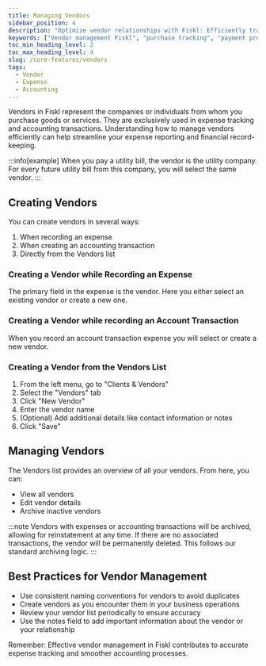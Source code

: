 ```yaml
---
title: Managing Vendors
sidebar_position: 4
description: "Optimize vendor relationships with Fiskl: Efficiently track purchases, manage payments, and streamline vendor interactions."
keywords: ["Vendor management Fiskl", "purchase tracking", "payment processing", "vendor relations"]
toc_min_heading_level: 2
toc_max_heading_level: 4
slug: /core-features/vendors
tags:
  - Vendor
  - Expense
  - Accounting
---
```



Vendors in Fiskl represent the companies or individuals from whom you purchase goods or services. They are exclusively used in expense tracking and accounting transactions. Understanding how to manage vendors efficiently can help streamline your expense reporting and financial record-keeping.

:::info[example]
When you pay a utility bill, the vendor is the utility company. For every future utility bill from this company, you will select the same vendor.
:::

## Creating Vendors

You can create vendors in several ways:

1. When recording an expense
2. When creating an accounting transaction
3. Directly from the Vendors list

### Creating a Vendor while Recording an Expense

The primary field in the expense is the vendor. Here you either select an existing vendor or create a new one.

### Creating a Vendor while recording an Account Transaction

When you record an account transaction expense you will select or create a new vendor.

### Creating a Vendor from the Vendors List

1. From the left menu, go to "Clients & Vendors"
2. Select the "Vendors" tab
3. Click "New Vendor"
4. Enter the vendor name
5. (Optional) Add additional details like contact information or notes
6. Click "Save"

## Managing Vendors

The Vendors list provides an overview of all your vendors. From here, you can:

- View all vendors
- Edit vendor details
- Archive inactive vendors

:::note
Vendors with expenses or accounting transactions will be archived, allowing for reinstatement at any time. If there are no associated transactions, the vendor will be permanently deleted. This follows our standard archiving logic.
:::

## Best Practices for Vendor Management

- Use consistent naming conventions for vendors to avoid duplicates
- Create vendors as you encounter them in your business operations
- Review your vendor list periodically to ensure accuracy
- Use the notes field to add important information about the vendor or your relationship

Remember: Effective vendor management in Fiskl contributes to accurate expense tracking and smoother accounting processes.
